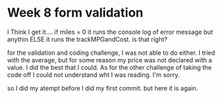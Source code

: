 # Week 8 form validation

I Think I get it.... if miles = 0 it runs the console log of error message but anythin  ELSE  it runs the trackMPGandCost. is that right?

for the validation and coding challenge, I was not able to do either. I tried with the average, but for some reason my price was not declared with a value. I did the best that I could. 
As for the other challenge of taking the code off I could not understand wht I was reading. I'm sorry.

so I did my atempt before I did my first commit. but here it is again. 